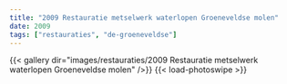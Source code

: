 ```yaml
---
title: "2009 Restauratie metselwerk waterlopen Groeneveldse molen"
date: 2009
tags: ["restauraties", "de-groeneveldse"]
---
```


{{< gallery dir="images/restauraties/2009 Restauratie metselwerk waterlopen Groeneveldse molen" />}}
{{< load-photoswipe >}}